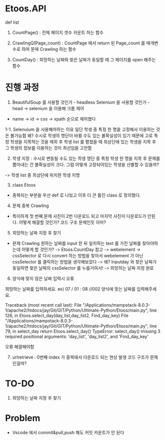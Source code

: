 <h1> Etoos.API</h1>
def list

1) CountPage() :
    전체 페이지 갯수 카운트 하는 함수

2) CrawlingQ(Page_count) :
    CountPage 에서 return 된 Page_count 를 매개변수로 하여
    문제 Crawling 하는 함수

3) CountDay() :
    희망하는 날짜와 찾은 날짜가 동일할 때
    그 페이지를 open 해주는 함수

<h1> 진행 과정</h1>

1.  BeautifulSoup 를 사용할 것인가 - headless
    Selenium 을 사용할 것인가 - head
-> selenium 을 이용해 크롬 제어
- name -> id -> css -> xpath 순으로 제어했다

1-1. Selenuium 을 사용해야하는 이유
   일단 학생 중 특정 한 명을 고정해서 이용하는 것은 불가능함
   왜? 수시로 학생의 명단이 바뀔 수도 있는 불확실성이 있기 때문에
   고로 특정 학생을 지목하는 것을 제외 후 
   학생 list 를 펼쳤을 때 최상단에 있는 학생을 지목 후 그 학생의
   정보를 이용하는 것이 최선임을 고안함

2. 학생 지정
: 수시로 변동될 수도 있는 학생 명단 중 특정 학생 한 명을 지목 후 
문제를 뽑아내는 건 불확실성이 크다.
그럼 어떻게 고정되어있는 학생을 선별할 수 있을까?

-> 학생 list 중 최상단에 위치한 학생 지명

3. class Etoos
- 중복되는 부분을 우선 def 로 나눴고
이후 더 큰 틀인 class 로 정의했다.

4. 문제 중복 Crawling 
- 특이하게 첫 번째 문제 사진이 2번 다운로드 되고 마지막 사진이 다운로드가
안된다. 어떻게 해결할 것인가? 코드 구조 문제인듯 아마?

5. 희망하는 날짜 지정 후 찾기
- 문제 Crawling 원하는 날짜를 input 한 뒤 일치하는 text 를 가진
날짜를 찾아야하는데 어떻게 할 것인가?
-> Etoos.CountDay 참고
-> webelement -> cssSelector 로 다시 convert 하는 방법을 찾아서
webelement 가 아닌 cssSelector 를 클릭하는 방법을 생각해보았다
-> 왜? Inputday 와 찾은 날짜가 동일하면 찾은 날짜의 cssSelector 를 누를거여서!
-> 희망하는 날짜 지정 완료

6. 양식에 맞지 않은 날짜 입력시 오류

희망하는 날짜를 입력하세요. ex) 07 / 01 : 08 //002
양식에 맞는 날짜를 입력해주세요.

Traceback (most recent call last):
  File "/Applications/mampstack-8.0.3-1/apache2/htdocs/jay/Git/GIT/Python/Ultimate-Python/Etoos/main.py", line 126, in <module>
    Etoos.select_day(day_list,day_list2, Find_day_key)
  File "/Applications/mampstack-8.0.3-1/apache2/htdocs/jay/Git/GIT/Python/Ultimate-Python/Etoos/main.py", line 79, in select_day
    return Etoos.select_day()
TypeError: select_day() missing 3 required positional arguments: 'day_list', 'day_list2', and 'Find_day_key'

오류 해결해야함

7. urlretrieve : 0번째 index 가 중복돼서 다운로드 되는 현상 발생
코드 구조가 문제인걸까?

<h1> TO-DO </h1>

1. 희망하는 날짜 지정 후 찾기


<h1> Problem </h1>

* Vscode 에서 commit&pull,push 해도 커밋 카운트가 안 된다

